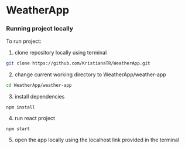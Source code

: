 # WeatherApp

### Running project locally

To run project:
1) clone repository locally using terminal
```bash
git clone https://github.com/KristianaTR/WeatherApp.git
```
2) change current working directory to WeatherApp/weather-app
```bash
cd WeatherApp/weather-app
```
3) install dependencies
```
npm install
```
4) run react project
```
npm start
```
5) open the app locally using the localhost link provided in the terminal